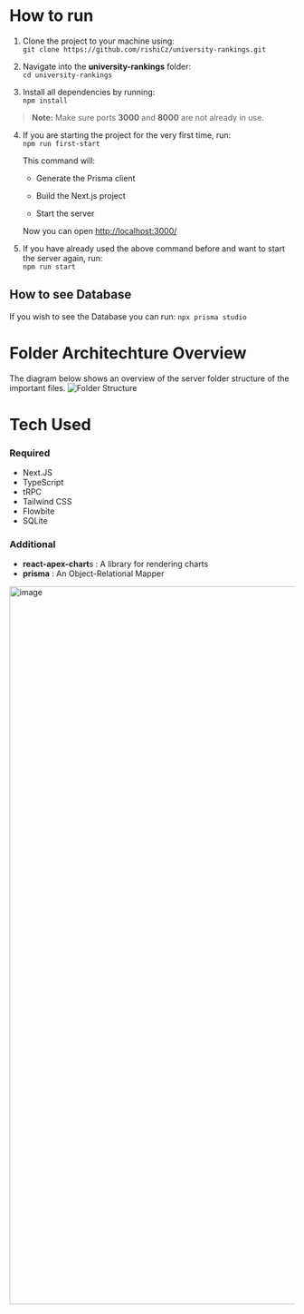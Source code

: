# How to run

1.  Clone the project to your machine using:  
    `git clone https://github.com/rishiCz/university-rankings.git`
    
2.  Navigate into the **university-rankings** folder:  
    `cd university-rankings`
    
3.  Install all dependencies by running:  
    `npm install`
    

> **Note:** Make sure ports **3000** and **8000** are not already in use.

4.  If you are starting the project for the very first time, run:  
    `npm run first-start`  
    
    This command will:
    
    -   Generate the Prisma client
        
    -   Build the Next.js project
        
    -   Start the server
    
    Now you can open [http://localhost:3000/](http://localhost:3000/)
        
5.  If you have already used the above command before and want to start the server again, run:  
    `npm run start`


## How to see Database

If you wish to see the Database you can run:
`npx prisma studio`

# Folder Architechture Overview

The diagram below shows an overview of the server folder structure of the important files.
![Folder Structure ](https://github.com/user-attachments/assets/2df75d67-2c0d-46a9-98ec-e880fd6f31cc)


# Tech Used

 ### Required
 

 - Next.JS
 - TypeScript
 - tRPC
 - Tailwind CSS
 - Flowbite
 - SQLite

### Additional
- **react-apex-chart**s : A library for rendering charts
- **prisma** : An Object-Relational Mapper

<img width="1266" alt="image" src="https://github.com/user-attachments/assets/5e31e58a-e3ba-410b-9887-bdefcb7eff3b" />




	
